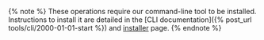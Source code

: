 {% note %}
These operations require our command-line tool to be installed.
<br>
Instructions to install it are detailed in the [CLI documentation]({% post_url
tools/cli/2000-01-01-start %}) and [installer](https://cli.scalingo.com)
page.
{% endnote %}
